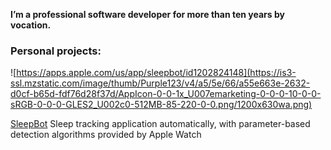 **I’m a professional software developer for more than ten years by vocation.**

### Personal projects:

![https://apps.apple.com/us/app/sleepbot/id1202824148](https://is3-ssl.mzstatic.com/image/thumb/Purple123/v4/a5/5e/66/a55e663e-2632-d0cf-b65d-fdf76d28f37d/AppIcon-0-0-1x_U007emarketing-0-0-0-10-0-0-sRGB-0-0-0-GLES2_U002c0-512MB-85-220-0-0.png/1200x630wa.png)

[SleepBot](https://apps.apple.com/us/app/sleepbot/id1202824148)
Sleep tracking application automatically, with parameter-based detection algorithms provided by Apple Watch
